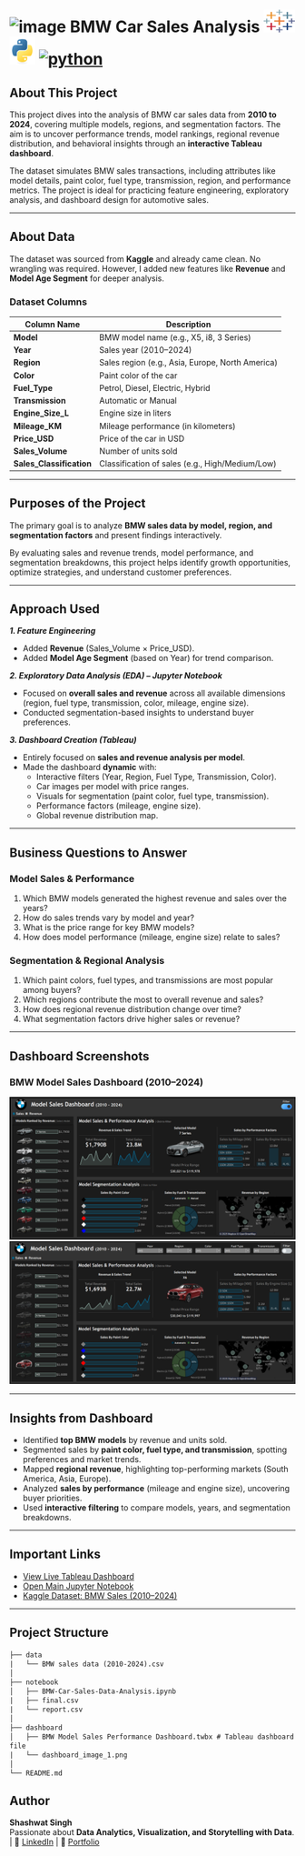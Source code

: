 # <img width="100" alt="image" src="https://github.com/user-attachments/assets/fc1768ab-f32c-4e9f-9817-1637028a024a" /> BMW Car Sales  Analysis  <a href="https://public.tableau.com/app/profile/shashwat.sungh/viz/BMWModelSalesPerformanceDashboard/Dashboard1?publish=yes" target="_blank" rel="noreferrer"> <img src="https://raw.githubusercontent.com/mrankitgupta/mrankitgupta/a768d6bf0a001f03327578ae12f8867e4056cbaf/tableau-software.svg" alt="tableau" width="55" height="40"/></a>  <a href="notebook/BMW-Car-Sales-Data-Analysis.ipynb" target="_blank" rel="noreferrer"><img src="https://raw.githubusercontent.com/devicons/devicon/master/icons/python/python-original.svg" alt="python" width="45" height="50"/></a>    <a href="https://www.kaggle.com/datasets/y0ussefkandil/bmw-sales2010-2024" target="_blank" rel="noreferrer"><img src="https://cdn.jsdelivr.net/gh/devicons/devicon@latest/icons/kaggle/kaggle-original.svg" alt="python" width="45" height="50"/></a>

## About This Project  
This project dives into the analysis of BMW car sales data from **2010 to 2024**, covering multiple models, regions, and segmentation factors. The aim is to uncover performance trends, model rankings, regional revenue distribution, and behavioral insights through an **interactive Tableau dashboard**.  

The dataset simulates BMW sales transactions, including attributes like model details, paint color, fuel type, transmission, region, and performance metrics. The project is ideal for practicing feature engineering, exploratory analysis, and dashboard design for automotive sales.  

---

## About Data  

The dataset was sourced from **Kaggle** and already came clean. No wrangling was required. However, I added new features like **Revenue** and **Model Age Segment** for deeper analysis.  

### Dataset Columns  

| Column Name            | Description                                      |  
|------------------------|--------------------------------------------------|  
| **Model**              | BMW model name (e.g., X5, i8, 3 Series)         |  
| **Year**               | Sales year (2010–2024)                          |  
| **Region**             | Sales region (e.g., Asia, Europe, North America)|  
| **Color**              | Paint color of the car                          |  
| **Fuel_Type**          | Petrol, Diesel, Electric, Hybrid                |  
| **Transmission**       | Automatic or Manual                             |  
| **Engine_Size_L**      | Engine size in liters                           |  
| **Mileage_KM**         | Mileage performance (in kilometers)             |  
| **Price_USD**          | Price of the car in USD                         |  
| **Sales_Volume**       | Number of units sold                            |  
| **Sales_Classification** | Classification of sales (e.g., High/Medium/Low)|  

---

## Purposes of the Project  
The primary goal is to analyze **BMW sales data by model, region, and segmentation factors** and present findings interactively.  

By evaluating sales and revenue trends, model performance, and segmentation breakdowns, this project helps identify growth opportunities, optimize strategies, and understand customer preferences.  

---

## Approach Used  

***1. Feature Engineering***  
- Added **Revenue** (Sales_Volume × Price_USD).  
- Added **Model Age Segment** (based on Year) for trend comparison.  

***2. Exploratory Data Analysis (EDA) – Jupyter Notebook***  
- Focused on **overall sales and revenue** across all available dimensions (region, fuel type, transmission, color, mileage, engine size).  
- Conducted segmentation-based insights to understand buyer preferences.  

***3. Dashboard Creation (Tableau)***  
- Entirely focused on **sales and revenue analysis per model**.  
- Made the dashboard **dynamic** with:  
  - Interactive filters (Year, Region, Fuel Type, Transmission, Color).  
  - Car images per model with price ranges.  
  - Visuals for segmentation (paint color, fuel type, transmission).  
  - Performance factors (mileage, engine size).  
  - Global revenue distribution map.  

---

## Business Questions to Answer  

### Model Sales & Performance  
1. Which BMW models generated the highest revenue and sales over the years?  
2. How do sales trends vary by model and year?  
3. What is the price range for key BMW models?  
4. How does model performance (mileage, engine size) relate to sales?  

### Segmentation & Regional Analysis  
1. Which paint colors, fuel types, and transmissions are most popular among buyers?  
2. Which regions contribute the most to overall revenue and sales?  
3. How does regional revenue distribution change over time?  
4. What segmentation factors drive higher sales or revenue?  

---

## Dashboard Screenshots  

### BMW Model Sales Dashboard (2010–2024)  
![BMW Model Sales Dashboard](https://github.com/ShashwatAnalyst/BMW-Car-Sales-Data-Analysis/blob/main/dashboard/Screenshot%202025-09-16%20140013.png?raw=true)  
![BMW Model Sales Dashboard](https://github.com/ShashwatAnalyst/BMW-Car-Sales-Data-Analysis/blob/main/dashboard/Screenshot%202025-09-16%20140046.png?raw=true)  

---

## Insights from Dashboard  
- Identified **top BMW models** by revenue and units sold.  
- Segmented sales by **paint color, fuel type, and transmission**, spotting preferences and market trends.  
- Mapped **regional revenue**, highlighting top-performing markets (South America, Asia, Europe).  
- Analyzed **sales by performance** (mileage and engine size), uncovering buyer priorities.  
- Used **interactive filtering** to compare models, years, and segmentation breakdowns.  

---

## Important Links  
- [View Live Tableau Dashboard](https://public.tableau.com/app/profile/shashwat.sungh/viz/BMWModelSalesPerformanceDashboard/Dashboard1?publish=yes)  
- [Open Main Jupyter Notebook](notebook/BMW-Car-Sales-Data-Analysis.ipynb)  
- [Kaggle Dataset: BMW Sales (2010–2024)](https://www.kaggle.com/datasets/y0ussefkandil/bmw-sales2010-2024)  


---

## Project Structure  

```
├── data
|   └── BMW sales data (2010-2024).csv
│
├── notebook
│   ├── BMW-Car-Sales-Data-Analysis.ipynb
|   ├── final.csv
|   └── report.csv  
│
├── dashboard
│   ├── BMW Model Sales Performance Dashboard.twbx # Tableau dashboard file
|   └── dashboard_image_1.png
│
└── README.md
```

## Author
**Shashwat Singh**  
Passionate about **Data Analytics, Visualization, and Storytelling with Data**.<br>
| 💼 [LinkedIn](https://www.linkedin.com/in/shashwat-singh-bb2730357/)  | 👤 [Portfolio](https://www.shashwatanalyst.online/)  

